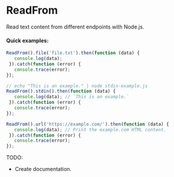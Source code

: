 # ReadFrom
Read text content from different endpoints with Node.js.

#### Quick examples:
```javascript
ReadFrom().file('file.txt').then(function (data) {
   console.log(data);
 }).catch(function (error) {
   console.trace(error);
});

// echo "This is an example." | node stdin-example.js
ReadFrom().stdin().then(function (data) {
   console.log(data); // `This is an example.`
 }).catch(function (error) {
   console.trace(error);
});

ReadFrom().url('https://example.com/').then(function (data) {
   console.log(data); // Print the example.com HTML content.
 }).catch(function (error) {
   console.trace(error);
});

```

TODO:
* Create documentation.

